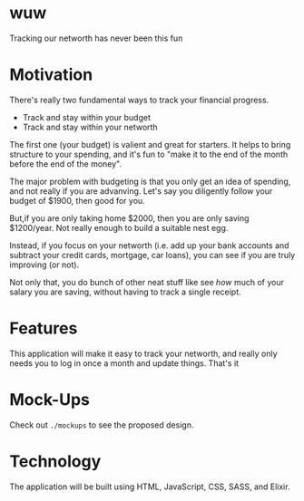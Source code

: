 # wuw

Tracking our networth has never been this fun


# Motivation

There's really two fundamental ways to track your financial progress.

+ Track and stay within your budget
+ Track and stay within your networth

The first one (your budget) is valient and great for starters.
It helps to bring structure to your spending, and it's fun to
"make it to the end of the month before the end of the money".

The major problem with budgeting is that you only get an
idea of spending, and not really if you are advanving.  Let's say
you diligently follow your budget of $1900, then good for you.  

But,if you are only taking home $2000, then you are only saving $1200/year.
Not really enough to build a suitable nest egg.

Instead, if you focus on your networth (i.e. add up your bank accounts and subtract your
credit cards, mortgage, car loans), you can see if you are truly improving (or not).

Not only that, you do bunch of other neat stuff like see *how* much of your salary
you are saving, without having to track a single receipt.

# Features

This application will make it easy to track your networth, and really only needs you to log
in once a month and update things.  That's it

# Mock-Ups

Check out `./mockups` to see the proposed design.

# Technology

The application will be built using HTML, JavaScript, CSS, SASS, and Elixir.